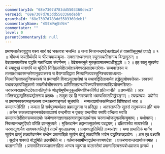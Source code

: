 ```yaml
---
commentaryId: "68e7307d783dd5503360dec3"
verseId: "68e7307d783dd5503360debb"
granthaId: "68e7307d783dd5503360deb1"
commentaryName: "श्रीवेदेशभिक्षुविरचिता"
commentator: ""
level: 0
parentCommentaryId: null
---
```


प्रमाणजातैरवबुद्ध्य यस्य सारं पदं भक्तवरा भजन्ति ॥
जना निजानन्दपदेच्छवोऽलं तं वासवीसूनुमहं प्रपद्ये ॥ १ ॥
श्रीमध्वं जयतीर्थमपि च श्रीराघवायम्बुजा-
सक्तान्तःकरणान् रघूत्तमयतीनानम्य विद्यागुरून् ॥
वेदव्यासयतीश्च पद्धति गताभिप्राय संवर्णनम् ।
वेदेशस्तनुते गुरुकृपामालम्ब्यधीशुद्धये ॥ २ ॥
इह खलु सुखमेव मे स्याद्दुःखं मनागपि मा भूदिति निखिलापेक्षितमोक्षस्येश्वरप्रसादमन्तरेणा- सम्भवात्तस्य च तत्साक्षात्कारमन्तरेणानुदयात्तस्य च वैराग्यादिद्वारा नित्यानित्यवस्तुनिश्चयसाध्यत्वा- नित्यानित्यवस्तुनिश्चयस्य च प्रमाणानि विनाऽनुदयात्तेषां च यथावद्विदितानामेव तद्धेतुत्वोपपत्तेस्त- त्स्वरूपं यथावज्ज्ञापयितुकामो जयतीर्थश्रीमच्चरणः प्रारिप्सितग्रन्थाविघ्नपरिसमाप्त्यादिप्रयोजनशिष्टा- चरपरम्पराप्राप्तेष्टदेवतानतिपूर्वकं श्रोतृशेमुषीमनुकूलयिष्यंश्चिकीर्षितं प्रतिजानीते ॥ प्रणम्येति । अत्र भक्तिश्रद्धाद्यतिशयद्योतनाय प्रशब्दः । तादृश एव हि नमस्कारो भवत्यभिमतसिद्धेरङ्गम् । ल्यप्प्रत्यय- प्रयोगेण च प्रमाणस्वरूपमङ्गलस्य ग्रन्थकरणाङ्गत्वं सूचयति । नम्यत्वप्रयोजकमिष्टत्वं विशिष्टत्वं चाह ॥ कमलापतेरिति । कमला हि सर्वपुरुषार्थप्रदा ब्रह्माद्युत्तमा च प्रसिद्धा । अतस्तत्पतिः सुतरां तदुभयरूप इति भावः । अनेन सकलवाङ्मनसदेवताऽवश्यं वन्दनीया न पृथक् वन्दनीया रमापि वन्दिता भवति कमलापतेर्दक्षिणसव्यपादयोः क्रमेणानन्दज्ञानप्रदत्वात्तदुभयप्रार्थनाय चरणाम्भोजयुगलमित्युक्तम् । यथोक्तम् । स्वित्यानन्दमुद्दिष्टो वरिति ज्ञानमुच्यते । मुक्तिदानेन तद्दानात्सुवरंस्य पदद्वयम् । दक्षिणश्चैव सव्यश्चेति । चरणाद्युक्त्यैव सावयवत्वसिद्धेर्न तदर्थं युगलग्रहणम् । प्रमाणपद्धतिमिति ग्रन्थसंज्ञा । यथा ग्रामादिकं मार्गेण सुखेन प्राप्तुं शक्यमेवमनेन ग्रन्थेन प्रमाणादिकं सुखेन बोद्धुं शक्यमिति भावेन पद्धतिशब्दप्रयोगः । अत एव वक्ष्यति । सुखेन शक्यते बोद्धुमिति तदर्थमिति च । वर्तमानसामीप्याद्वर्तमानवव्यपदेशः । प्रकरणावान्तरप्रयोजनमाह । बालानामिति । प्रमाणादिस्वरूपज्ञानरहिता अन्यत्र व्युत्पन्ना बालास्तेषां प्रमाणादिस्वरूपबोधप्राप्तय इत्यर्थः ।
